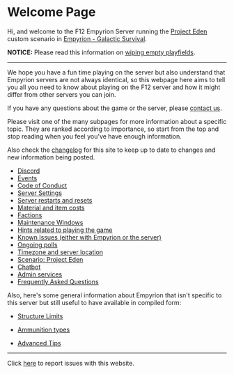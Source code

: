 # Welcome Page

Hi, and welcome to the F12 Empyrion Server running the [Project Eden](project-eden.md) custom scenario in [Empyrion - Galactic Survival][egs].

**NOTICE:** Please read this information on [wiping empty playfields](wipe-empty-playfields.md).

---

We hope you have a fun time playing on the server but also understand that Empyrion servers are not always identical, so this webpage here aims to tell you all you need to know about playing on the F12 server and how it might differ from other servers you can join.

If you have any questions about the game or the server, please [contact us](contact-game.md).

Please visit one of the many subpages for more information about a specific topic. They are ranked according to importance, so start from the top and stop reading when you feel you've have enough information.

Also check the [changelog](changelog.md) for this site to keep up to date to changes and new information being posted.

* [Discord](discord.md)
* [Events](events.md)
* [Code of Conduct](code-of-conduct.md)
* [Server Settings](server-settings.md)
* [Server restarts and resets](server-restarts.md)
* [Material and item costs](material-costs.md)
* [Factions](factions.md)
* [Maintenance Windows](maintenance.md)
* [Hints related to playing the game](hints.md)
* [Known Issues (either with Empyrion or the server)](known-issues.md)
* [Ongoing polls](polls.md)
* [Timezone and server location](timezone.md)
* [Scenario: Project Eden](project-eden.md)
* [Chatbot](chatbot.md)
* [Admin services](admin-services.md)
* [Frequently Asked Questions](faq.md)

Also, here's some general information about Empyrion that isn't specific to this server but still useful to have available in compiled form:

* [Structure Limits](structure-limits.md)
* [Ammunition types](ammo-types.md)
* [Advanced Tips](advanced-tips.md)

  [egs]: https://store.steampowered.com/app/383120/Empyrion__Galactic_Survival/

---

Click [here](contact-website.md) to report issues with this website.